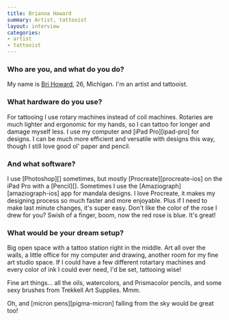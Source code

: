 ```yaml
---
title: Brianna Howard
summary: Artist, tattooist
layout: interview
categories:
- artist
- tattooist
---
```


### Who are you, and what do you do?

My name is [Bri Howard](https://twitter.com/BriAppletree "Brianna's Twitter account."), 26, Michigan. I'm an artist and tattooist.

### What hardware do you use?

For tattooing I use rotary machines instead of coil machines. Rotaries are much lighter and ergonomic for my hands, so I can tattoo for longer and damage myself less. I use my computer and [iPad Pro][ipad-pro] for designs. I can be much more efficient and versatile with designs this way, though I still love good ol' paper and pencil.

### And what software?

I use [Photoshop][] sometimes, but mostly [Procreate][procreate-ios] on the iPad Pro with a [Pencil][]. Sometimes I use the [Amaziograph][amaziograph-ios] app for mandala designs. I love Procreate, it makes my designing process so much faster and more enjoyable. Plus if I need to make last minute changes, it's super easy. Don't like the color of the rose I drew for you? Swish of a finger, boom, now the red rose is blue. It's great!

### What would be your dream setup?

Big open space with a tattoo station right in the middle. Art all over the walls, a little office for my computer and drawing, another room for my fine art studio space. If I could have a few different rotartary machines and every color of ink I could ever need, I'd be set, tattooing wise!

Fine art things... all the oils, watercolors, and Prismacolor pencils, and some sexy brushes from Trekkell Art Supplies. Mmm.

Oh, and [micron pens][pigma-micron] falling from the sky would be great too!